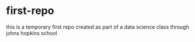 # first-repo
this is a temporary first repo created as part of a data science class through johns hopkins school
